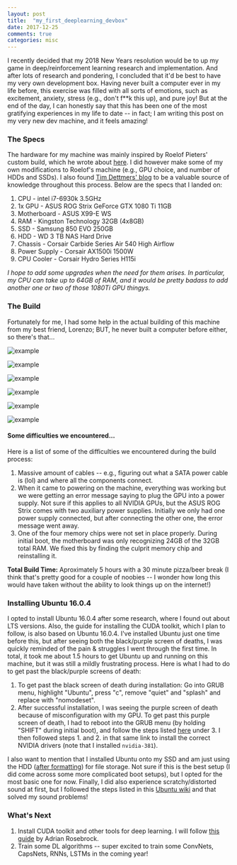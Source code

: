 ```yaml
---
layout: post
title:  "my_first_deeplearning_devbox"
date: 2017-12-25
comments: true
categories: misc
---
```

I recently decided that my 2018 New Years resolution would be to up my game in
deep/reinforcement learning research and implementation. And after lots of research
and pondering, I concluded that it'd be best to have my very own development box.
Having never built a computer ever in my life before, this exercise was filled with all
sorts of emotions, such as excitement, anxiety, stress (e.g., don't f**k this up),
and pure joy! But at the end of the day, I can honestly say that this has been
one of the most gratifying experiences in my life to date -- in fact; I am writing
this post on my very new dev machine, and it feels amazing!

### The Specs
The hardware for my machine was mainly inspired by Roelof Pieters' custom build, which he wrote
about [here](http://graphific.github.io/posts/building-a-deep-learning-dream-machine/).
I did however make some of my own modifications to Roelof's machine (e.g., GPU choice,
and number of HDDs and SSDs). I also found [Tim Dettmers' blog](http://timdettmers.com/2017/04/09/which-gpu-for-deep-learning/) to be a valuable
source of knowledge throughout this process. Below are the specs that I landed on:

1. CPU - intel i7-6930k 3.5GHz
2. 1x GPU - ASUS ROG Strix GeForce GTX 1080 Ti 11GB
3. Motherboard - ASUS X99-E WS
4. RAM - Kingston Technology 32GB (4x8GB)
5. SSD - Samsung 850 EVO 250GB
6. HDD - WD 3 TB NAS Hard Drive
7. Chassis - Corsair Carbide Series Air 540 High Airflow
8. Power Supply -  Corsair AX1500i 1500W
9. CPU Cooler - Corsair Hydro Series H115i

*I hope to add some upgrades when the need for them arises. In particular, my CPU
can take up to 64GB of RAM, and it would be pretty badass to add another one or two of
those 1080Ti GPU thingys.*

### The Build
Fortunately for me, I had some help in the actual building of this machine from
my best friend, Lorenzo; BUT, he never built a computer before either, so there's that...

![example]({{site.url}}/images/boxes.jpg)

![example]({{site.url}}/images/gpu.jpg)

![example]({{site.url}}/images/install_cpu.jpg)

![example]({{site.url}}/images/cpugpu.jpg)

![example]({{site.url}}/images/case.jpg)

![example]({{site.url}}/images/final.jpg)

#### Some difficulties we encountered...
Here is a list of some of the difficulties we encountered during the build
process:
1. Massive amount of cables -- e.g., figuring out what a SATA power cable is (lol)
and where all the components connect.
2. When it came to powering on the machine, everything was working but we were
getting an error message saying to plug the GPU into a power supply. Not sure if
this applies to all NVIDIA GPUs, but the ASUS ROG Strix comes with two auxiliary
power supplies. Initially we only had one power supply connected, but after connecting
the other one, the error message went away.
3. One of the four memory chips were not set in place properly. During initial boot,
the motherboard was only recognizing 24GB of the 32GB total RAM. We fixed this by finding the culprit
memory chip and reinstalling it.

**Total Build Time:** Aproximately 5 hours with a 30 minute pizza/beer break (I think that's pretty good
for a couple of noobies -- I wonder how long this would have taken without the
ability to look things up on the internet!)

### Installing Ubuntu 16.0.4
I opted to install Ubuntu 16.0.4 after some research, where I found out about LTS
versions. Also, the guide for installing the CUDA toolkit, which I plan to follow, is also
based on Ubuntu 16.0.4. I've installed Ubuntu just one time before this, but
after seeing both the black/purple screen of deaths, I was quickly reminded of the
pain & struggles I went through the first time. In total, it took me about 1.5 hours
to get Ubuntu up and running on this machine, but it was still a mildly frustrating
process. Here is what I had to do to get past the black/purple screens of death:

1. To get past the black screen of death during installation: Go into GRUB menu,
highlight "Ubuntu", press "c", remove "quiet" and "splash" and replace with "nomodeset".
2. After successful installation, I was seeing the purple screen of death because
of misconfiguration with my GPU. To get past this purple screen of death, I had to
reboot into the GRUB menu (by holding "SHIFT" during initial boot), and follow the
steps listed [here](https://askubuntu.com/questions/760934/graphics-issues-after-while-installing-ubuntu-16-04-16-10-with-nvidia-graphics) under 3. I then followed steps 1. and 2. in that same link to
install the correct NVIDIA drivers (note that I installed `nvidia-381`).

I also want to mention that I installed Ubuntu onto my SSD and am just using the HDD
([after formatting](https://www.wikihow.com/Format-a-Hard-Drive-Using-Ubuntu#/Image:Format-a-Hard-Drive-Using-Ubuntu-Step-6-Version-3.jpg))
for file storage. Not sure if this is the best setup (I did
come across some more complicated boot setups), but I opted for the most basic one
for now. Finally, I did also experience scratchy/distorted sound at first, but
I followed the steps listed in this [Ubuntu wiki](https://help.ubuntu.com/community/SoundTroubleshootingProcedure) and that
solved my sound problems!

### What's Next
1. Install CUDA toolkit and other tools for deep learning. I will follow [this guide](https://www.pyimagesearch.com/2017/09/27/setting-up-ubuntu-16-04-cuda-gpu-for-deep-learning-with-python/) by Adrian Rosebrock.
2. Train some DL algorithms -- super excited to train some ConvNets, CapsNets, RNNs,
LSTMs in the coming year!
